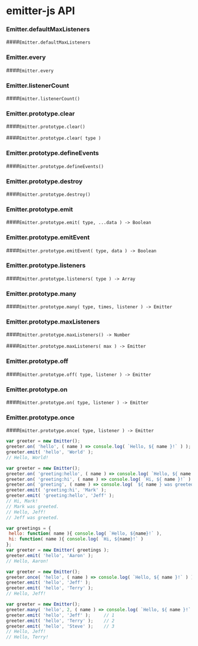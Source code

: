 # emitter-js API

### Emitter.defaultMaxListeners

####`Emitter.defaultMaxListeners`

### Emitter.every

####`Emitter.every`

### Emitter.listenerCount

####`Emitter.listenerCount()`

### Emitter.prototype.clear

####`Emitter.prototype.clear()`

####`Emitter.prototype.clear( type )`

### Emitter.prototype.defineEvents

####`Emitter.prototype.defineEvents()`

### Emitter.prototype.destroy

####`Emitter.prototype.destroy()`

### Emitter.prototype.emit

####`Emitter.prototype.emit( type, ...data ) -> Boolean`

### Emitter.prototype.emitEvent

####`Emitter.prototype.emitEvent( type, data ) -> Boolean`

### Emitter.prototype.listeners

####`Emitter.prototype.listeners( type ) -> Array`

### Emitter.prototype.many

####`Emitter.prototype.many( type, times, listener ) -> Emitter`

### Emitter.prototype.maxListeners

####`Emitter.prototype.maxListeners() -> Number`

####`Emitter.prototype.maxListeners( max ) -> Emitter`

### Emitter.prototype.off

####`Emitter.prototype.off( type, listener ) -> Emitter`

### Emitter.prototype.on

####`Emitter.prototype.on( type, listener ) -> Emitter`

### Emitter.prototype.once

####`Emitter.prototype.once( type, listener ) -> Emitter`

```javascript
var greeter = new Emitter();
greeter.on( 'hello', ( name ) => console.log( `Hello, ${ name }!` ) );
greeter.emit( 'hello', 'World' );
// Hello, World!
```

```javascript
var greeter = new Emitter();
greeter.on( 'greeting:hello', ( name ) => console.log( `Hello, ${ name }!` ) );
greeter.on( 'greeting:hi', ( name ) => console.log( `Hi, ${ name }!` ) );
greeter.on( 'greeting', ( name ) => console.log( `${ name } was greeted.` );
greeter.emit( 'greeting:hi', 'Mark' );
greeter.emit( 'greeting:hello', 'Jeff' );
// Hi, Mark!
// Mark was greeted.
// Hello, Jeff!
// Jeff was greeted.
```

```javascript
var greetings = {
 hello: function( name ){ console.log( `Hello, ${name}!` ),
 hi: function( name ){ console.log( `Hi, ${name}!` )
};
var greeter = new Emitter( greetings );
greeter.emit( 'hello', 'Aaron' );
// Hello, Aaron!
```

```javascript
var greeter = new Emitter();
greeter.once( 'hello', ( name ) => console.log( `Hello, ${ name }!` ) );
greeter.emit( 'hello', 'Jeff' );
greeter.emit( 'hello', 'Terry' );
// Hello, Jeff!
```

```javascript
var greeter = new Emitter();
greeter.many( 'hello', 2, ( name ) => console.log( `Hello, ${ name }!` ) );
greeter.emit( 'hello', 'Jeff' );     // 1
greeter.emit( 'hello', 'Terry' );    // 2
greeter.emit( 'hello', 'Steve' );    // 3
// Hello, Jeff!
// Hello, Terry!
```
